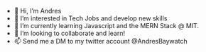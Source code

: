 - 👋 Hi, I’m Andres
- 👀 I’m interested in Tech Jobs and develop new skills
- 🌱 I’m currently learning Javascript and the MERN Stack @ MIT.
- 💞️ I’m looking to collaborate and learn!
- 📫 Send me a DM to my twitter account @AndresBaywatch


